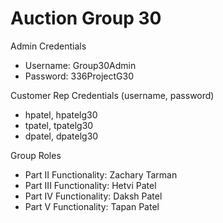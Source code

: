 # Auction Group 30

Admin Credentials
- Username: Group30Admin
- Password: 336ProjectG30

Customer Rep Credentials (username, password)
- hpatel, hpatelg30
- tpatel, tpatelg30
- dpatel, dpatelg30

Group Roles
- Part II Functionality: Zachary Tarman
- Part III Functionality: Hetvi Patel
- Part IV Functionality: Daksh Patel
- Part V Functionality: Tapan Patel
